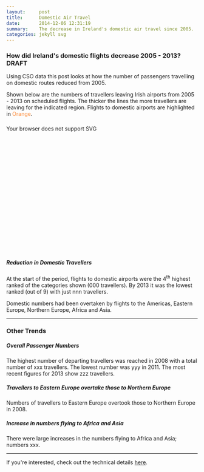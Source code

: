 ```yaml
---
layout:     post
title:      Domestic Air Travel
date:       2014-12-06 12:31:19
summary:    The decrease in Ireland's domestic air travel since 2005.
categories: jekyll svg
---
```


<head>
  <style>
  .svg-container_16-9 { 
    display: inline-block;
    position: relative;
    width: 100%;
    padding-bottom: 56.25%; 
    vertical-align: middle; 
    overflow: hidden;
    margin-top: 0.5rem;
    margin-bottom: 2rem;
  }

  .svg-container_sq { 
    display: inline-block;
    position: relative;
    width: 100%;
    padding-bottom: 100%; 
    vertical-align: middle; 
    overflow: hidden; 
  } 

  .svg-content { 
    display: inline-block;
    position: absolute;
    top: 0;
    left: 0;
  }
  </style>
</head>

### How did Ireland's domestic flights decrease 2005 - 2013? DRAFT

Using CSO data this post looks at how the number of passengers travelling on domestic routes reduced from 2005.

Shown below are the numbers of travellers leaving Irish airports from 2005 - 2013 on scheduled flights. The thicker the lines the more travellers are leaving for the indicated region. Flights to domestic airports are highlighted in <span style="color: rgb(253,141,60);">Orange</span>.

<div class="svg-container_16-9">
  <object type="image/svg+xml" data="{{ site.baseurl }}/images/141224_DestRegionsYears_GreyIreland.svg" width="100%" height="100%" class="svg-content">Your browser does not support SVG
  </object>
</div>

##### Reduction in Domestic Travellers

At the start of the period, flights to domestic airports were the 4<sup>th</sup> highest ranked of the categories shown (000 travellers). By 2013 it was the lowest ranked (out of 9) with just nnn travellers.

Domestic numbers had been overtaken by flights to the Americas, Eastern Europe, Northern Europe, Africa and Asia.

---

### Other Trends

##### Overall Passenger Numbers

The highest number of departing travellers was reached in 2008 with a total number of xxx travellers. The lowest number was yyy in 2011. The most recent figures for 2013 show zzz travellers.

##### Travellers to Eastern Europe overtake those to Northern Europe

Numbers of travellers to Eastern Europe overtook those to Northern Europe in 2008.

##### Increase in numbers flying to Africa and Asia

There were large increases in the numbers flying to Africa and Asia; numbers xxx.

---

If you're interested, check out the technical details [here](https://github.com/prockley/Air_Passengers_Dep_raw.densitydesign/tree/master).